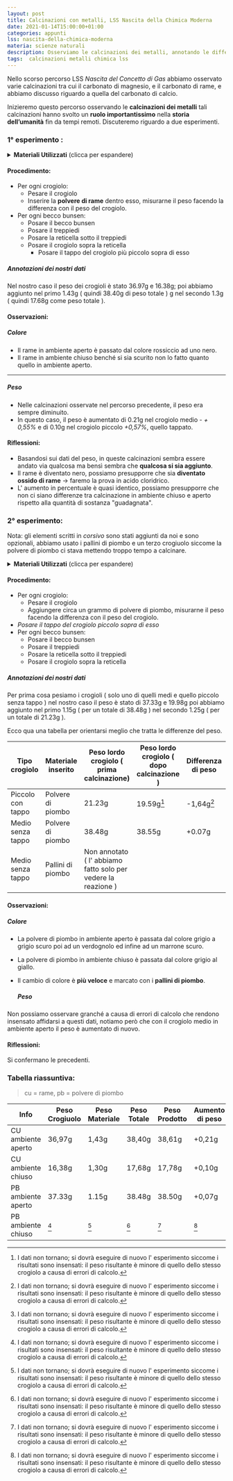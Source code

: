 ```yaml
---
layout: post
title: Calcinazioni con metalli, LSS Nascita della Chimica Moderna
date: 2021-01-14T15:00:00+01:00
categories: appunti
lss: nascita-della-chimica-moderna
materia: scienze naturali
description: Osserviamo le calcinazioni dei metalli, annotando le differenze con le calcinazioni dei carbonati osservate nel precedente percorso LSS.
tags:  calcinazioni metalli chimica lss
---
```


Nello scorso percorso LSS _Nascita del Concetto di Gas_ abbiamo osservato varie calcinazioni tra cui il carbonato di magnesio, e il carbonato di rame, e abbiamo discusso riguardo a quella del carbonato di calcio. 

Inizieremo questo percorso osservando le **calcinazioni dei metalli** tali calcinazioni hanno svolto un **ruolo importantissimo** nella **storia dell’umanità** fin da tempi remoti. Discuteremo riguardo a due esperimenti.

### 1° esperimento :

<details>
  <summary><b>Materiali Utilizzati</b> (clicca per espandere)</summary>

  • Crogiolo piccolo con tappo<br>
  • Crogiolo medio senza tappo<br>
  • Bilancia<br>
  • Spatola<br>
  • Polvere di rame<br>
  • 2 * treppiedi<br>
  • 2 * reticella<br>
  • 2 * becco bunsen<br>

</details>

#### Procedimento:

- Per ogni crogiolo:
  - Pesare il crogiolo
  - Inserire la **polvere di rame** dentro esso, misurarne il peso facendo la differenza con il peso del crogiolo.
- Per ogni becco bunsen:
  - Posare il becco bunsen
  - Posare il treppiedi
  - Posare la reticella sotto il treppiedi
  - Posare il crogiolo sopra la reticella
    - Posare il tappo del crogiolo più piccolo sopra di esso

##### Annotazioni dei nostri dati

Nel nostro caso il peso dei crogioli è stato 36.97g e 16.38g; poi abbiamo aggiunto nel primo 1.43g ( quindi 38.40g di peso totale ) g nel secondo 1.3g ( quindi 17.68g come peso totale ).

#### Osservazioni:

##### Colore

- Il rame in ambiente aperto è passato dal colore rossiccio ad uno nero.
- Il rame in ambiente chiuso benché si sia scurito non lo fatto quanto quello in ambiente aperto. 

---

##### Peso

- Nelle calcinazioni osservate nel percorso precedente, il peso era sempre diminuito.
- In questo caso, il peso è aumentato di 0.21g nel crogiolo medio - _+ 0,55%_ e di 0.10g nel crogiolo piccolo _+0,57%_, quello tappato.

#### Riflessioni:

- Basandosi sui dati del peso, in queste calcinazioni sembra essere andato via qualcosa ma bensì sembra che **qualcosa si sia aggiunto**.
- Il rame è diventato nero, possiamo presupporre che sia **diventato ossido di rame** → faremo la prova in acido cloridrico.
- L' aumento in percentuale è quasi identico, possiamo presupporre che non ci siano differenze tra calcinazione in ambiente chiuso e aperto rispetto alla quantità di sostanza "guadagnata".

### 2° esperimento:

 Nota: gli elementi scritti in <i> corsivo </i> sono stati aggiunti da noi e sono opzionali, abbiamo usato i pallini di piombo e un terzo crogiuolo siccome la polvere di piombo ci stava mettendo troppo tempo a calcinare.

<details>
  <summary><b>Materiali Utilizzati</b> (clicca per espandere)</summary>

  • Crogiolo piccolo con tappo<br>
  • 2 * crogioli medi senza tappo <i>+1</i><br>
  • Bilancia<br>
  • Spatola<br>
  • Polvere di piombo<br>
  •  <i>+ Pallini di piombo</i><br>
  • 2 * reticelle <i>+1</i><br>
  • 2 * treppiedi <i>+1</i><br>
  • 2 * becco bunsen <i>+1</i><br>

</details>

#### Procedimento:

- Per ogni crogiolo:
  - Pesare il crogiolo
  - Aggiungere circa un grammo di polvere di piombo, misurarne il peso facendo la differenza con il peso del crogiolo.
- _Posare il tappo del crogiolo piccolo sopra di esso_
- Per ogni becco bunsen:
  - Posare il becco bunsen
  - Posare il treppiedi
  - Posare la reticella sotto il treppiedi
  - Posare il crogiolo sopra la reticella

##### Annotazioni dei nostri dati

Per prima cosa pesiamo i crogioli ( solo uno di quelli medi e quello piccolo senza tappo ) nel nostro caso il peso è stato di  37.33g e 19.98g poi abbiamo aggiunto nel primo 1.15g ( per un totale di 38.48g ) nel secondo 1.25g ( per un totale di 21.23g ).

Ecco qua una tabella per orientarsi meglio che tratta le differenze del peso.

| Tipo crogiolo     | Materiale inserito | Peso lordo crogiolo ( prima calcinazione)                     | Peso lordo crogiolo ( dopo calcinazione ) | Differenza di peso | Aumento in percentuale |
| ----------------- | ------------------ | ------------------------------------------------------------- | ----------------------------------------- | ------------------ | ---------------------- |
| Piccolo con tappo | Polvere di piombo  | 21.23g                                                        | 19.59g[^1]                                | -1,64g[^1]         | -7,76%[^1]             |
| Medio senza tappo | Polvere di piombo  | 38.48g                                                        | 38.55g                                    | +0.07g             | +0,18%                 |
| Medio senza tappo | Pallini di piombo  | Non annotato ( l' abbiamo fatto solo per vedere la reazione ) |                                           |                    |                        |

#### Osservazioni:

##### Colore

- La polvere di piombo in ambiente aperto è passata dal colore grigio a grigio scuro poi ad un verdognolo ed infine ad un marrone scuro.

- La polvere di piombo in ambiente chiuso è passata dal colore grigio al giallo. 

- Il cambio di colore è **più veloce** e marcato con i **pallini di piombo**.
  
  ##### Peso

Non possiamo osservare granché a causa di errori di calcolo che rendono insensato affidarsi a questi dati, notiamo però che con il crogiolo medio in ambiente aperto il peso è aumentato di nuovo.

#### Riflessioni:

Si confermano le precedenti.

### Tabella riassuntiva:

> cu = rame, pb = polvere di piombo

| Info               | Peso Crogiuolo | Peso Materiale | Peso Totale | Peso Prodotto | Aumento di peso |
| ------------------ | -------------- | -------------- | ----------- | ------------- | --------------- |
| CU ambiente aperto | 36,97g         | 1,43g          | 38,40g      | 38,61g        | +0,21g          |
| CU ambiente chiuso | 16,38g         | 1,30g          | 17,68g      | 17,78g        | +0,10g          |
| PB ambiente aperto | 37.33g         | 1.15g          | 38.48g      | 38.50g        | +0,07g          |
| PB ambiente chiuso | [^1]           | [^1]           | [^1]        | [^1]          | [^1]            |

[^1]: I dati non tornano;  si dovrà eseguire di nuovo l' esperimento siccome i risultati sono insensati: il peso risultante è minore di quello dello stesso crogiolo a causa di errori di calcolo.
